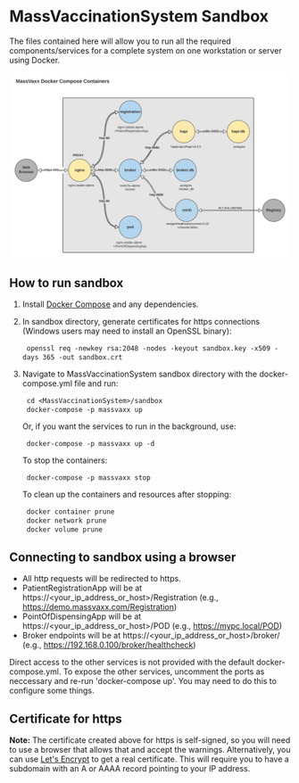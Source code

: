 # MassVaccinationSystem Sandbox
The files contained here will allow you to run all the required components/services for 
a complete system on one workstation or server using Docker.

![SandboxContainers](SandboxContainers.jpg)

## How to run sandbox
1. Install [Docker Compose](https://docs.docker.com/compose/install/) and any dependencies.
2. In sandbox directory, generate certificates for https connections (Windows users may need
to install an OpenSSL binary):

        openssl req -newkey rsa:2048 -nodes -keyout sandbox.key -x509 -days 365 -out sandbox.crt

3. Navigate to MassVaccinationSystem sandbox directory with the docker-compose.yml file and run:

        cd <MassVaccinationSystem>/sandbox
        docker-compose -p massvaxx up

    Or, if you want the services to run in the background, use:

        docker-compose -p massvaxx up -d

    To stop the containers:

        docker-compose -p massvaxx stop

    To clean up the containers and resources after stopping:

        docker container prune
        docker network prune
        docker volume prune

## Connecting to sandbox using a browser
- All http requests will be redirected to https.
- PatientRegistrationApp will be at https://<your_ip_address_or_host>/Registration (e.g., https://demo.massvaxx.com/Registration)
- PointOfDispensingApp will be at https://<your_ip_address_or_host>/POD (e.g., https://mypc.local/POD)
- Broker endpoints will be at https://<your_ip_address_or_host>/broker/<endpoint> (e.g., https://192.168.0.100/broker/healthcheck)

Direct access to the other services is not provided with the default docker-compose.yml.
To expose the other services, uncomment the ports as neccessary and re-run 'docker-compose up'. You may need to do this to configure some things.

## Certificate for https
**Note:** The certificate created above for https is self-signed, so you will need to use a browser that allows that and accept the warnings. Alternatively, you can use [Let's Encrypt](https://letsencrypt.org/) to get a real certificate. This will require you to have a subdomain with an A or AAAA record pointing to your IP address.
